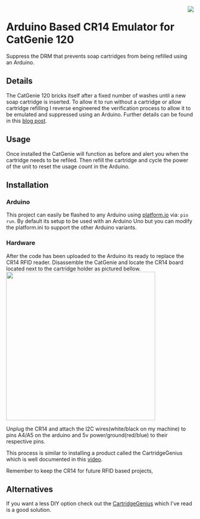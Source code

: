 <img align="right" src="https://github.com/davidhampgonsalves/CR14-emulator-for-CatGenie-120/raw/master/catgenie.gif"/>

# Arduino Based CR14 Emulator for CatGenie 120
Suppress the DRM that prevents soap cartridges from being refilled using an Arduino.

## Details
The CatGenie 120 bricks itself after a fixed number of washes until a new soap cartridge is inserted. To allow it to run without a cartridge or allow cartridge refilling I reverse engineered the verification process to allow it to be emulated and suppressed using an Arduino. Further details can be found in this [blog post](http://www.davidhampgonsalves.com/reverse-engineering-cat-genie-120-drm/).

## Usage
Once installed the CatGenie will function as before and alert you when the cartridge needs to be refiled. Then refill the cartridge and cycle the power of the unit to reset the usage count in the Arduino.

## Installation

### Arduino
This project can easily be flashed to any Arduino using [platform.io](https://platformio.org/) via: `pio run`. By default its setup to be used with an Arduino Uno but you can modify the platform.ini to support the other Arduino variants.

### Hardware
After the code has been uploaded to the Arduino its ready to replace the CR14 RFID reader. Disassemble the CatGenie and locate the CR14 board located next to the cartridge holder as pictured bellow.
<img src="https://github.com/davidhampgonsalves/CR14-emulator-for-CatGenie-120/raw/master/cr14.jpg" width=400px />

Unplug the CR14 and attach the I2C wires(white/black on my machine) to pins A4/A5 on the arduino and 5v power/ground(red/blue) to their respective pins.

This process is similar to installing a product called the CartridgeGenius which is well documented in this [video](https://www.youtube.com/watch?v=N8NyGfgZmQI).

Remember to keep the CR14 for future RFID based projects,

## Alternatives
If you want a less DIY option check out the [CartridgeGenius](http://cartridgegenius.com/) which I've read is a good solution.
